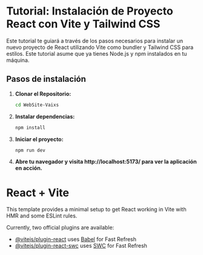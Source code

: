 # Tutorial: Instalación de Proyecto React con Vite y Tailwind CSS

Este tutorial te guiará a través de los pasos necesarios para instalar un nuevo proyecto de React utilizando Vite como bundler y Tailwind CSS para estilos. Este tutorial asume que ya tienes Node.js y npm instalados en tu máquina.

## Pasos de instalación

1. **Clonar el Repositorio:**
   ```bash
   cd WebSite-Vaixs

2. **Instalar dependencias:**
   ```bash
   npm install

3. **Iniciar el proyecto:**
   ```bash
   npm run dev
4. **Abre tu navegador y visita http://localhost:5173/ para ver la aplicación en acción.**

# React + Vite

This template provides a minimal setup to get React working in Vite with HMR and some ESLint rules.

Currently, two official plugins are available:

- [@vitejs/plugin-react](https://github.com/vitejs/vite-plugin-react/blob/main/packages/plugin-react/README.md) uses [Babel](https://babeljs.io/) for Fast Refresh
- [@vitejs/plugin-react-swc](https://github.com/vitejs/vite-plugin-react-swc) uses [SWC](https://swc.rs/) for Fast Refresh
